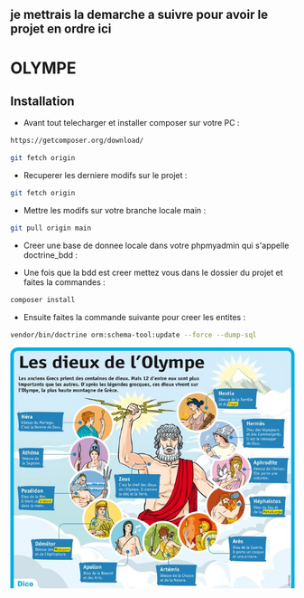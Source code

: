 ## je mettrais la demarche a suivre pour avoir le projet en ordre ici
# OLYMPE
## Installation
* Avant tout telecharger et installer composer sur votre PC :

```bash
https://getcomposer.org/download/

```

```bash
git fetch origin 
```

* Recuperer les derniere modifs sur le projet :

```bash
git fetch origin 
```
* Mettre les modifs sur votre branche locale main :

```bash
git pull origin main 
```

* Creer une base de donnee locale dans votre phpmyadmin qui s'appelle doctrine_bdd :

* Une fois que la bdd est creer mettez vous dans le dossier du projet et faites la commandes  :

```bash
composer install 
```

* Ensuite faites la commande suivante pour creer les entites  :

```bash
vendor/bin/doctrine orm:schema-tool:update --force --dump-sql
```

<img src="public/images/dieux.jpg" />